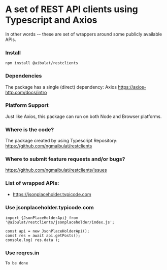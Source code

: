 # A set of REST API clients using Typescript and Axios

In other words -- these are set of wrappers around some publicly available APIs.

###  Install

`npm install @aibulat/restclients`

### Dependencies

The package has a single (direct) dependency: Axios
https://axios-http.com/docs/intro

### Platform Support

Just like Axios, this package can run on both Node and Browser platforms.

### Where is the code?

The package created by using Typescript
Repository: https://github.com/ngmaibulat/restclients

### Where to submit feature requests and/or bugs?

https://github.com/ngmaibulat/restclients/issues

### List of wrapped APIs:

- https://jsonplaceholder.typicode.com

### Use jsonplaceholder.typicode.com

```
import {JsonPlaceHolderApi} from '@aibulat/restclients/jsonplaceholder/index.js';

const api = new JsonPlaceHolderApi();
const res = await api.getPosts();
console.log( res.data );
```

### Use reqres.in

```
To be done
```

